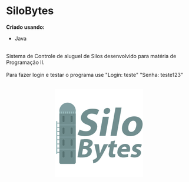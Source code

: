 # SiloBytes

**Criado usando:**
  - Java
<br/>
Sistema de Controle de aluguel de Silos desenvolvido para matéria de Programação II.
<br/>
<br/>
Para fazer login e testar o programa use "Login: teste" "Senha: teste123"

<p align="center">
  <br />
  <img src="SiloBytes/src/img/Logo350px.png"/><br/>
</p>
